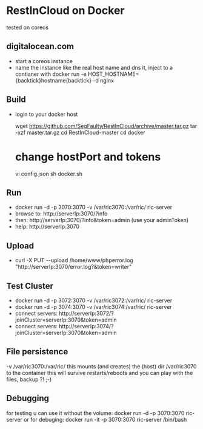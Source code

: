 # RestInCloud on Docker
tested on coreos

## digitalocean.com
* start a coreos instance
* name the instance like the real host name and dns it, inject to a contianer with
    docker run -e HOST_HOSTNAME={backtick}hostname{backtick} -d nginx


## Build
* login to your docker host

    wget https://github.com/SegFaulty/RestInCloud/archive/master.tar.gz
    tar -xzf master.tar.gz
    cd RestInCloud-master
    cd docker
    # change hostPort and tokens
    vi config.json
    sh docker.sh

## Run
* docker run -d -p 3070:3070 -v /var/ric3070:/var/ric/ ric-server
* browse to: http://serverIp:3070/?info
* then: http://serverIp:3070/?info&token=admin (use your adminToken)
* help: http://serverIp:3070

## Upload
* curl -X PUT --upload /home/www/phperror.log "http://serverIp:3070/error.log?&token=writer"

## Test Cluster
* docker run -d -p 3072:3070  -v /var/ric3072:/var/ric/ ric-server
* docker run -d -p 3074:3070  -v /var/ric3074:/var/ric/ ric-server
* connect servers: http://serverIp:3072/?joinCluster=serverIp:3070&token=admin
* connect servers: http://serverIp:3074/?joinCluster=serverIp:3070&token=admin

## File persistence
-v /var/ric3070:/var/ric/
this mounts (and creates) the (host) dir /var/ric3070 to the container
this will survive restarts/reboots and you can play with the files, backup ?! ;-)

## Debugging
for testing u can use it without the volume:
docker run -d -p 3070:3070 ric-server
or for debuging:
docker run -it -p 3070:3070 ric-server /bin/bash
